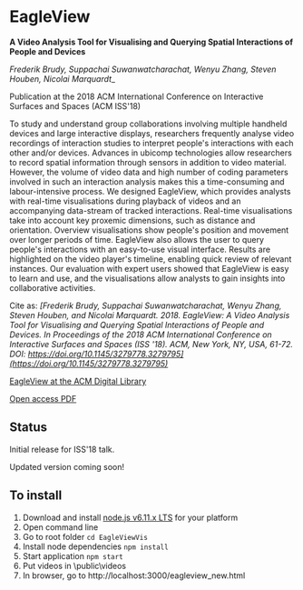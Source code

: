 # EagleView
__A Video Analysis Tool for Visualising and Querying Spatial Interactions of People and Devices__

_Frederik Brudy, Suppachai Suwanwatcharachat, Wenyu Zhang, Steven Houben, Nicolai Marquardt__

Publication at the 2018 ACM International Conference on Interactive Surfaces and Spaces (ACM ISS'18)

To study and understand group collaborations involving multiple handheld devices and large interactive displays, researchers frequently analyse video recordings of interaction studies to interpret people's interactions with each other and/or devices. Advances in ubicomp technologies allow researchers to record spatial information through sensors in addition to video material. However, the volume of video data and high number of coding parameters involved in such an interaction analysis makes this a time-consuming and labour-intensive process. We designed EagleView, which provides analysts with real-time visualisations during playback of videos and an accompanying data-stream of tracked interactions. Real-time visualisations take into account key proxemic dimensions, such as distance and orientation. Overview visualisations show people's position and movement over longer periods of time. EagleView also allows the user to query people's interactions with an easy-to-use visual interface. Results are highlighted on the video player's timeline, enabling quick review of relevant instances. Our evaluation with expert users showed that EagleView is easy to learn and use, and the visualisations allow analysts to gain insights into collaborative activities.

Cite as: _[Frederik Brudy, Suppachai Suwanwatcharachat, Wenyu Zhang, Steven Houben, and Nicolai Marquardt. 2018. EagleView: A Video Analysis Tool for Visualising and Querying Spatial Interactions of People and Devices. In Proceedings of the 2018 ACM International Conference on Interactive Surfaces and Spaces (ISS '18). ACM, New York, NY, USA, 61-72. DOI: https://doi.org/10.1145/3279778.3279795](https://doi.org/10.1145/3279778.3279795)_

[EagleView at the ACM Digital Library](https://dl.acm.org/citation.cfm?id=3279795) 

[Open access PDF](https://fbrudy.net/projects/eagleview-iss-2018)
 
## Status
Initial release for ISS'18 talk.

Updated version coming soon!

## To install
1. Download and install [node.js v6.11.x LTS](https://nodejs.org/en/download/) for your platform
2. Open command line
3. Go to root folder 
	```cd EagleViewVis```
4. Install node dependencies
	```npm install```
5. Start application
	```npm start```
6. Put videos in \public\videos
7. In browser, go to http://localhost:3000/eagleview_new.html
